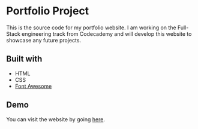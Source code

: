 # Portfolio Project

This is the source code for my portfolio website. I am working on the Full-Stack engineering track from
Codecademy and will develop this website to showcase any future projects. 

## Built with

* HTML
* CSS
* [Font Awesome](https://fontawesome.com/)

## Demo

You can visit the website by going [here](https://xxxxx).
